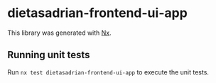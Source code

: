 # dietasadrian-frontend-ui-app

This library was generated with [Nx](https://nx.dev).

## Running unit tests

Run `nx test dietasadrian-frontend-ui-app` to execute the unit tests.
